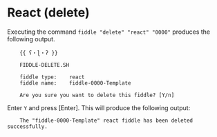 React (delete)
======

Executing the command `fiddle "delete" "react" "0000"` produces the following output.

        {{ ʕ・ɭ・ʔ }}
        
        FIDDLE-DELETE.SH
        
        fiddle type:	react
        fiddle name:	fiddle-0000-Template
        
        Are you sure you want to delete this fiddle? [Y/n]


Enter `Y` and press [Enter].  This will produce the following output:


        The "fiddle-0000-Template" react fiddle has been deleted successfully.

